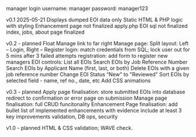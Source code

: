 <?php
$host = "127.0.0.1";
$user = "webuser";
$pwd = "supersecret";
$sql_db = "swintech";
?>

manager login
username: manager
password: manager123

v0.1 2025-05-21
Displays dumped EOI data only
Static HTML & PHP logic with styling
Enhancement page not finalized
apply.php EOI sql not finalized
index, jobs, about page finalized

v0.2 - planned
Float Manage link to far right
Manage page:
  Split layout: Left – Login, Right – Register
  login: match credentials from SQL; lock user out for 5 mins after 3 failed attempts
  registration: add form to register new managers
EOI controls:
  List all EOIs
  Search EOIs by Job Reference Number
  Search EOIs by Applicant Name (first, last, or both)
  Delete EOIs with a given job reference number
  Change EOI Status “New" to "Reviewed"
  Sort EOIs by selected field - name, ref no., date, etc
Add CSS animations

v0.3 - planned
Apply page finalisation:
  store submitted EOIs into database
  redirect to confirmation or error page on submission
Manage page finalisation:
  full CRUD funcitonality
Enhancement Page finalisation:
  add bullet list of implemented enhancements with evidence
  include at least 3 key improvements validation, DB ops, security

v1.0 - planned
HTML & CSS validation; 
WAVE check.


